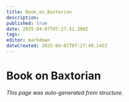 ```yaml
---
title: Book_on_Baxtorian
description: 
published: true
date: 2025-04-07T07:27:51.300Z
tags: 
editor: markdown
dateCreated: 2025-04-07T07:27:49.245Z
---
```


# Book on Baxtorian

*This page was auto-generated from structure.*